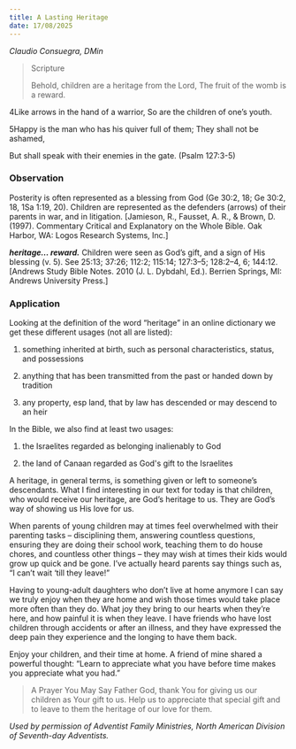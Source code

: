 ```yaml
---
title: A Lasting Heritage
date: 17/08/2025
---
```


_Claudio Consuegra, DMin_

> <p>Scripture</p>
> Behold, children are a heritage from the Lord, The fruit of the womb is a reward.

4Like arrows in the hand of a warrior, So are the children of one’s youth.

5Happy is the man who has his quiver full of them; They shall not be ashamed,

But shall speak with their enemies in the gate. (Psalm 127:3-5)

### Observation

Posterity is often represented as a blessing from God (Ge 30:2, 18; Ge 30:2, 18, 1Sa 1:19, 20). Children are represented as the defenders (arrows) of their parents in war, and in litigation. [Jamieson, R., Fausset, A. R., & Brown, D. (1997). Commentary Critical and Explanatory on the Whole Bible. Oak Harbor, WA: Logos Research Systems, Inc.]

_**heritage… reward.**_ Children were seen as God’s gift, and a sign of His blessing (v. 5). See 25:13; 37:26; 112:2; 115:14; 127:3–5; 128:2–4, 6; 144:12. [Andrews Study Bible Notes. 2010 (J. L. Dybdahl, Ed.). Berrien Springs, MI: Andrews University Press.]

### Application

Looking at the definition of the word “heritage” in an online dictionary we get these different usages (not all are listed):

1. something inherited at birth, such as personal characteristics, status, and possessions

2. anything that has been transmitted from the past or handed down by tradition

3. any property, esp land, that by law has descended or may descend to an heir

In the Bible, we also find at least two usages:

1. the Israelites regarded as belonging inalienably to God

2. the land of Canaan regarded as God's gift to the Israelites

A heritage, in general terms, is something given or left to someone’s descendants. What I find interesting in our text for today is that children, who would receive our heritage, are God’s heritage to us. They are God’s way of showing us His love for us.

When parents of young children may at times feel overwhelmed with their parenting tasks – disciplining them, answering countless questions, ensuring they are doing their school work, teaching them to do house chores, and countless other things – they may wish at times their kids would grow up quick and be gone. I’ve actually heard parents say things such as, “I can’t wait ‘till they leave!”

Having to young-adult daughters who don’t live at home anymore I can say we truly enjoy when they are home and wish those times would take place more often than they do. What joy they bring to our hearts when they’re here, and how painful it is when they leave. I have friends who have lost children through accidents or after an illness, and they have expressed the deep pain they experience and the longing to have them back.

Enjoy your children, and their time at home. A friend of mine shared a powerful thought: “Learn to appreciate what you have before time makes you appreciate what you had.”

> <callout>A Prayer You May Say</callout>
> Father God, thank You for giving us our children as Your gift to us. Help us to appreciate that special gift and to leave to them the heritage of our love for them.

_Used by permission of Adventist Family Ministries, North American Division of Seventh-day Adventists._